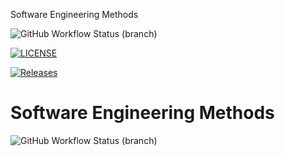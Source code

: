 
Software Engineering Methods

![GitHub Workflow Status (branch)](https://img.shields.io/github/actions/workflow/status/Terrel-Deligny/sem/main.yml?branch=master)

[![LICENSE](https://img.shields.io/github/license/Terrel-Deligny/sem.svg?style=flat-square)](https://github.com/Terrel-Deligny/sem/blob/master/LICENSE)

[![Releases](https://img.shields.io/github/release/Terrel-Deligny/sem/all.svg?style=flat-square)](https://github.com/Terrel-Deligny/sem/releases)

# Software Engineering Methods
![GitHub Workflow Status (branch)](https://img.shields.io/github/actions/workflow/status/Terrel-Deligny/sem/main.yml?branch=develop)